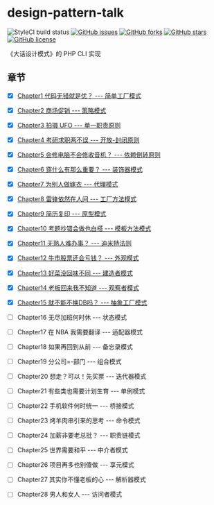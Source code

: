 # design-pattern-talk

![StyleCI build status](https://github.styleci.io/repos/157649592/shield) 
[![GitHub issues](https://img.shields.io/github/issues/rovast/design-pattern-talk.svg)](https://github.com/rovast/design-pattern-talk/issues)
[![GitHub forks](https://img.shields.io/github/forks/rovast/design-pattern-talk.svg)](https://github.com/rovast/design-pattern-talk/network)
[![GitHub stars](https://img.shields.io/github/stars/rovast/design-pattern-talk.svg)](https://github.com/rovast/design-pattern-talk/stargazers)
[![GitHub license](https://img.shields.io/github/license/rovast/design-pattern-talk.svg)](https://github.com/rovast/design-pattern-talk/blob/master/LICENSE)


《大话设计模式》的 PHP CLI 实现

## 章节

- [x] [Chapter1 代码无错就是优？ --- 简单工厂模式](./src/Chapter1/README.md)
- [x] [Chapter2 商场促销 --- 策略模式](./src/Chapter2/README.md)
- [x] [Chapter3 拍摄 UFO --- 单一职责原则](./src/Chapter3/README.md)
- [x] [Chapter4 考研求职两不误 --- 开放-封闭原则](./src/Chapter4/README.md)
- [x] [Chapter5 会修电脑不会修收音机？ --- 依赖倒转原则](./src/Chapter5/README.md)
- [x] [Chapter6 穿什么有那么重要？ --- 装饰器模式](./src/Chapter6/README.md)
- [x] [Chapter7 为别人做嫁衣 --- 代理模式](./src/Chapter7/README.md)
- [x] [Chapter8 雷锋依然在人间 --- 工厂方法模式](./src/Chapter8/README.md)
- [x] [Chapter9 简历复印 --- 原型模式](./src/Chapter9/README.md)
- [x] [Chapter10 考题抄错会做也白搭 --- 模板方法模式](./src/Chapter10/README.md)
- [x] [Chapter11 无熟人难办事？ --- 迪米特法则](./src/Chapter11/README.md)
- [x] [Chapter12 牛市股票还会亏钱？ --- 外观模式](./src/Chapter12/README.md)
- [x] [Chapter13 好菜没回味不同 --- 建造者模式](./src/Chapter13/README.md)
- [x] [Chapter14 老板回来我不知道 --- 观察者模式](./src/Chapter14/README.md)
- [x] [Chapter15 就不能不换DB吗？ --- 抽象工厂模式](./src/Chapter15/README.md)
- [ ] Chapter16 无尽加班何时休 --- 状态模式
- [ ] Chapter17 在 NBA 我需要翻译 --- 适配器模式
- [ ] Chapter18 如果再回到从前 --- 备忘录模式
- [ ] Chapter19 分公司=-部门 --- 组合模式
- [ ] Chapter20 想走？可以！先买票 --- 迭代器模式
- [ ] Chapter21 有些类也需要计划生育 --- 单例模式
- [ ] Chapter22 手机软件何时统一 --- 桥接模式
- [ ] Chapter23 烤羊肉串引来的思考 --- 命令模式
- [ ] Chapter24 加薪非要老总批？ --- 职责链模式
- [ ] Chapter25 世界需要和平 --- 中介者模式
- [ ] Chapter26 项目再多也别傻做 --- 享元模式
- [ ] Chapter27 其实你不懂老板的心 --- 解析器模式
- [ ] Chapter28 男人和女人 --- 访问者模式

